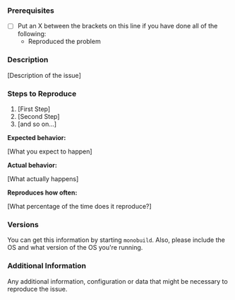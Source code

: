 <!--

Have you read monobuild's Code of Conduct? By filing an Issue, you are expected to comply with it, including treating everyone with respect

-->

### Prerequisites

* [ ] Put an X between the brackets on this line if you have done all of the following:
    * Reproduced the problem

### Description

[Description of the issue]

### Steps to Reproduce

1. [First Step]
2. [Second Step]
3. [and so on...]

**Expected behavior:**

[What you expect to happen]

**Actual behavior:**

[What actually happens]

**Reproduces how often:**

[What percentage of the time does it reproduce?]

### Versions

You can get this information by starting `monobuild`. Also, please include the OS and what version of the OS you're running.

### Additional Information

Any additional information, configuration or data that might be necessary to reproduce the issue.
